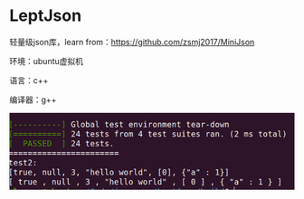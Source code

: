 # LeptJson
轻量级json库，learn from：https://github.com/zsmj2017/MiniJson

环境：ubuntu虚拟机

语言：c++

编译器：g++

![image](https://github.com/ulyssesorz/LeptJson/blob/master/result.png)
